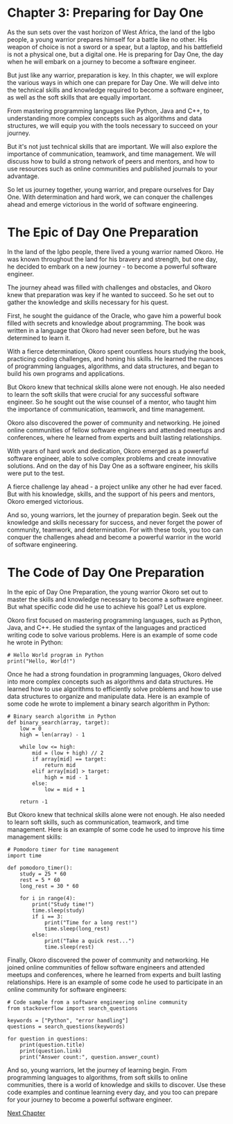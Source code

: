 # Chapter 3: Preparing for Day One

As the sun sets over the vast horizon of West Africa, the land of the Igbo people, a young warrior prepares himself for a battle like no other. His weapon of choice is not a sword or a spear, but a laptop, and his battlefield is not a physical one, but a digital one. He is preparing for Day One, the day when he will embark on a journey to become a software engineer.

But just like any warrior, preparation is key. In this chapter, we will explore the various ways in which one can prepare for Day One. We will delve into the technical skills and knowledge required to become a software engineer, as well as the soft skills that are equally important.

From mastering programming languages like Python, Java and C++, to understanding more complex concepts such as algorithms and data structures, we will equip you with the tools necessary to succeed on your journey. 

But it's not just technical skills that are important. We will also explore the importance of communication, teamwork, and time management. We will discuss how to build a strong network of peers and mentors, and how to use resources such as online communities and published journals to your advantage. 

So let us journey together, young warrior, and prepare ourselves for Day One. With determination and hard work, we can conquer the challenges ahead and emerge victorious in the world of software engineering.
# The Epic of Day One Preparation

In the land of the Igbo people, there lived a young warrior named Okoro. He was known throughout the land for his bravery and strength, but one day, he decided to embark on a new journey - to become a powerful software engineer.

The journey ahead was filled with challenges and obstacles, and Okoro knew that preparation was key if he wanted to succeed. So he set out to gather the knowledge and skills necessary for his quest.

First, he sought the guidance of the Oracle, who gave him a powerful book filled with secrets and knowledge about programming. The book was written in a language that Okoro had never seen before, but he was determined to learn it.

With a fierce determination, Okoro spent countless hours studying the book, practicing coding challenges, and honing his skills. He learned the nuances of programming languages, algorithms, and data structures, and began to build his own programs and applications.

But Okoro knew that technical skills alone were not enough. He also needed to learn the soft skills that were crucial for any successful software engineer. So he sought out the wise counsel of a mentor, who taught him the importance of communication, teamwork, and time management.

Okoro also discovered the power of community and networking. He joined online communities of fellow software engineers and attended meetups and conferences, where he learned from experts and built lasting relationships.

With years of hard work and dedication, Okoro emerged as a powerful software engineer, able to solve complex problems and create innovative solutions. And on the day of his Day One as a software engineer, his skills were put to the test.

A fierce challenge lay ahead - a project unlike any other he had ever faced. But with his knowledge, skills, and the support of his peers and mentors, Okoro emerged victorious.

And so, young warriors, let the journey of preparation begin. Seek out the knowledge and skills necessary for success, and never forget the power of community, teamwork, and determination. For with these tools, you too can conquer the challenges ahead and become a powerful warrior in the world of software engineering.
# The Code of Day One Preparation

In the epic of Day One Preparation, the young warrior Okoro set out to master the skills and knowledge necessary to become a software engineer. But what specific code did he use to achieve his goal? Let us explore.

Okoro first focused on mastering programming languages, such as Python, Java, and C++. He studied the syntax of the languages and practiced writing code to solve various problems. Here is an example of some code he wrote in Python:

```
# Hello World program in Python
print("Hello, World!")
```

Once he had a strong foundation in programming languages, Okoro delved into more complex concepts such as algorithms and data structures. He learned how to use algorithms to efficiently solve problems and how to use data structures to organize and manipulate data. Here is an example of some code he wrote to implement a binary search algorithm in Python:

```
# Binary search algorithm in Python
def binary_search(array, target):
    low = 0
    high = len(array) - 1
    
    while low <= high:
        mid = (low + high) // 2
        if array[mid] == target:
            return mid
        elif array[mid] > target:
            high = mid - 1
        else:
            low = mid + 1
            
    return -1
```

But Okoro knew that technical skills alone were not enough. He also needed to learn soft skills, such as communication, teamwork, and time management. Here is an example of some code he used to improve his time management skills:

```
# Pomodoro timer for time management
import time

def pomodoro_timer():
    study = 25 * 60
    rest = 5 * 60
    long_rest = 30 * 60

    for i in range(4):
        print("Study time!")
        time.sleep(study)
        if i == 3:
            print("Time for a long rest!")
            time.sleep(long_rest)
        else:
            print("Take a quick rest...")
            time.sleep(rest)
```

Finally, Okoro discovered the power of community and networking. He joined online communities of fellow software engineers and attended meetups and conferences, where he learned from experts and built lasting relationships. Here is an example of some code he used to participate in an online community for software engineers:

```
# Code sample from a software engineering online community
from stackoverflow import search_questions

keywords = ["Python", "error handling"]
questions = search_questions(keywords)

for question in questions:
    print(question.title)
    print(question.link)
    print("Answer count:", question.answer_count)
```

And so, young warriors, let the journey of learning begin. From programming languages to algorithms, from soft skills to online communities, there is a world of knowledge and skills to discover. Use these code examples and continue learning every day, and you too can prepare for your journey to become a powerful software engineer.


[Next Chapter](04_Chapter04.md)